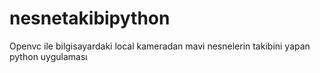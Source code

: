 # nesnetakibipython
Openvc ile bilgisayardaki local kameradan mavi nesnelerin takibini yapan python uygulaması
